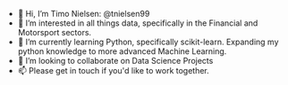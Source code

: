 - 👋 Hi, I’m Timo Nielsen: @tnielsen99
- 👀 I’m interested in all things data, specifically in the Financial and Motorsport sectors.
- 🌱 I’m currently learning Python, specifically scikit-learn. Expanding my python knowledge to more advanced Machine Learning.
- 💞️ I’m looking to collaborate on Data Science Projects
- 📫 Please get in touch if you'd like to work together.

<!---
tnielsen99/tnielsen99 is a ✨ special ✨ repository because its `README.md` (this file) appears on your GitHub profile.
You can click the Preview link to take a look at your changes.
--->
